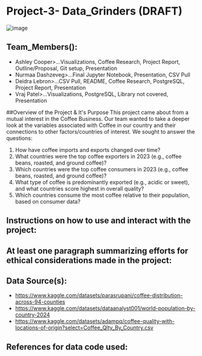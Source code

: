 # Project-3- Data_Grinders (DRAFT)

![image](https://github.com/user-attachments/assets/6967eefc-5254-4766-bba0-8a8b992fb5d4)

## Team_Members():
- Ashley Cooper>...Visualizations, Coffee Research, Project Report, Outline/Proposal, Git setup, Presentation
- Nurmaa Dashzeveg>...Final Jupyter Notebook, Presentation, CSV Pull
- Deidra Lebron>...CSV Pull, README, Coffee Research, PostgreSQL, Project Report, Presentation
- Vraj Patel>...Visualizations, PostgreSQL, Library not covered, Presentation

##Overview of the Project & It's Purpose
This project came about from a mutual interest in the Coffee Business. Our team wanted to take a deeper look at the variables associated with Coffee in our country and their connections to other factors/countries of interest. We sought to answer the questions:
1. How have coffee imports and exports changed over time?
2. What countries were the top coffee exporters in 2023 (e.g., coffee beans, roasted, and ground 
coffee)?
3. Which countries were the top coffee consumers in 2023 (e.g., coffee beans, roasted, and ground 
coffee)?
4. What type of coffee is predominantly exported (e.g., acidic or sweet), and what countries score 
highest in overall quality?
5. Which countries consume the most coffee relative to their population, based on consumer data?

## Instructions on how to use and interact with the project:

## At least one paragraph summarizing efforts for ethical considerations made in the project:

## Data Source(s):
- https://www.kaggle.com/datasets/parasrupani/coffee-distribution-across-94-counties
- https://www.kaggle.com/datasets/dataanalyst001/world-population-by-country-2024
- https://www.kaggle.com/datasets/adampq/coffee-quality-with-locations-of-origin?select=Coffee_Qlty_By_Country.csv

## References for data code used:


